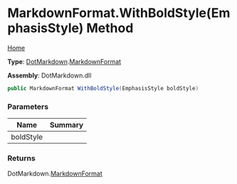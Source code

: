 # MarkdownFormat\.WithBoldStyle\(EmphasisStyle\) Method

[Home](../../../README.md)

**Type**: [DotMarkdown](../../README.md)\.[MarkdownFormat](../README.md)

**Assembly**: DotMarkdown\.dll

```csharp
public MarkdownFormat WithBoldStyle(EmphasisStyle boldStyle)
```

### Parameters

| Name | Summary |
| ---- | ------- |
| boldStyle | |

### Returns

DotMarkdown\.[MarkdownFormat](../README.md)

